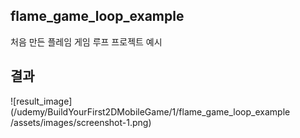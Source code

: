 ## flame_game_loop_example

처음 만든 플레임 게임 루프 프로젝트 예시

## 결과
![result_image](/udemy/BuildYourFirst2DMobileGame/1/flame_game_loop_example
/assets/images/screenshot-1.png)
